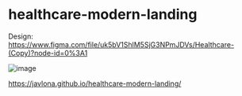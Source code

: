# healthcare-modern-landing

Design: https://www.figma.com/file/uk5bV1ShlM5SjG3NPmJDVs/Healthcare-(Copy)?node-id=0%3A1

![image](https://user-images.githubusercontent.com/59303287/141691014-be343fd7-5e1d-4fe6-bc5e-7f0e47eb45ba.png)

https://javlona.github.io/healthcare-modern-landing/
